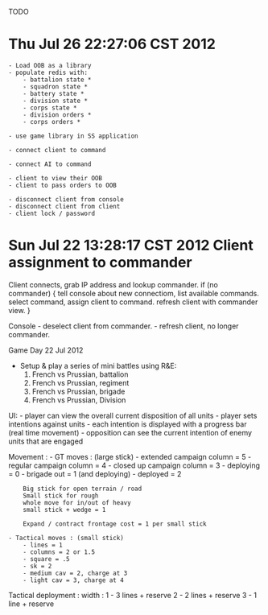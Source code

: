 TODO

Thu Jul 26 22:27:06 CST 2012
=============================
    - Load OOB as a library
    - populate redis with:
        - battalion state *
        - squadron state *
        - battery state *
        - division state *
        - corps state *
        - division orders *
        - corps orders *

    - use game library in SS application

    - connect client to command

    - connect AI to command

    - client to view their OOB
    - client to pass orders to OOB

    - disconnect client from console
    - disconnect client from client
    - client lock / password


Sun Jul 22 13:28:17 CST 2012
Client assignment to commander
==============================
Client connects, grab IP address and lookup commander.
if (no commander) {
    tell console about new connectiom, list available commands.
    select command, assign client to command.
    refresh client with commander view.
}

Console - deselect client from commander.
    - refresh client, no longer commander.


Game Day   22 Jul 2012
- Setup & play a series of mini battles using R&E:
    1) French vs Prussian, battalion
    2) French vs Prussian, regiment
    3) French vs Prussian, brigade
    4) French vs Prussian, Division


UI:
    - player can view the overall current disposition of all units
    - player sets intentions against units
    - each intention is displayed with a progress bar (real time movement)
    - opposition can see the current intention of enemy units that are engaged

Movement :
    - GT moves : (large stick)
        - extended campaign column = 5
        - regular campaign column = 4
        - closed up campaign column = 3
        - deploying = 0
        - brigade out = 1 (and deploying)
        - deployed = 2

        Big stick for open terrain / road
        Small stick for rough
        whole move for in/out of heavy
        small stick + wedge = 1 

        Expand / contract frontage cost = 1 per small stick

    - Tactical moves : (small stick)
        - lines = 1
        - columns = 2 or 1.5
        - square = .5
        - sk = 2
        - medium cav = 2, charge at 3
        - light cav = 3, charge at 4
        
Tactical deployment :
    width :
    1   - 3 lines + reserve
    2   - 2 lines + reserve
    3   - 1 line + reserve
